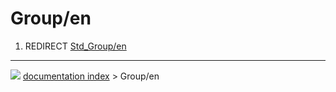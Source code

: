 # Group/en
1.  REDIRECT [Std_Group/en](Std_Group/en.md)



---
![](images/Button_right.svg) [documentation index](../README.md) > Group/en
